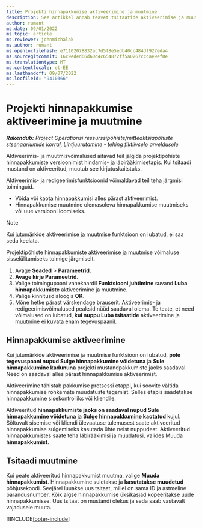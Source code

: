 ```yaml
---
title: Projekti hinnapakkumise aktiveerimine ja muutmine
description: See artikkel annab teavet tsitaatide aktiveerimise ja muutmise kohta Microsoftis Dynamics 365 Project Operations.
author: rumant
ms.date: 09/01/2022
ms.topic: article
ms.reviewer: johnmichalak
ms.author: rumant
ms.openlocfilehash: e71102078832ac7d5f8e5edb40cc484df927eda4
ms.sourcegitcommit: 16c9eded66d60d4c654872ff5a0267cccae9ef0e
ms.translationtype: MT
ms.contentlocale: et-EE
ms.lasthandoff: 09/07/2022
ms.locfileid: "9410366"
---
```

# <a name="activate-and-revise-a-project-quote"></a>Projekti hinnapakkumise aktiveerimine ja muutmine

_**Rakendub:** Project Operationsi ressurssipõhiste/mitteaktsiapõhiste stsenaariumide korral,  Lihtjuurutamine - tehing fiktiivsele arveldusele_

Aktiveerimis- ja muutmisvõimalused aitavad teil jälgida projektipõhiste hinnapakkumiste versioonimist hindamis- ja läbirääkimisetapis. Kui tsitaadi mustand on aktiveeritud, muutub see kirjutuskaitstuks.

Aktiveerimis- ja redigeerimisfunktsioonid võimaldavad teil teha järgmisi toiminguid.

- Võida või kaota hinnapakkumisi alles pärast aktiveerimist.
- Hinnapakkumise muutmine olemasoleva hinnapakkumise muutmiseks või uue versiooni loomiseks.

> [!NOTE]
> Kui jutumärkide aktiveerimise ja muutmise funktsioon on lubatud, ei saa seda keelata.

Projektipõhiste hinnapakkumiste aktiveerimise ja muutmise võimaluse sisselülitamiseks toimige järgmiselt.

1. Avage **Seaded** \> **Parameetrid**.
1. **Avage kirje Parameetrid**.
1. Valige toimingupaani vahekaardil **Funktsiooni juhtimine** suvand **Luba hinnapakkumiste** aktiveerimine ja muutmine.
1. Valige kinnitusdialoogis **OK**.
1. Mõne hetke pärast värskendage brauserit. Aktiveerimis- ja redigeerimisvõimalused peaksid nüüd saadaval olema. Te teate, et need võimalused on lubatud, **kui nuppu Luba tsitaatide** aktiveerimine ja muutmine ei kuvata enam tegevuspaanil.

## <a name="activating-a-quote"></a>Hinnapakkumise aktiveerimine

Kui jutumärkide aktiveerimise ja muutmise funktsioon on lubatud, **pole tegevuspaani nupud Sulge hinnapakkumine võidetuna** ja **Sule hinnapakkumine kadununa** projekti mustandpakkumiste jaoks saadaval. Need on saadaval alles pärast hinnapakkumise aktiveerimist.

Aktiveerimine tähistab pakkumise protsessi etappi, kui soovite vältida hinnapakkumise rohkemate muudatuste tegemist. Selles etapis saadetakse hinnapakkumine sisekontrolliks või kliendile.

Aktiveeritud **hinnapakkumiste jaoks on saadaval nupud Sule hinnapakkumine võidetuna** ja **Sulge hinnapakkumine kaotatud** kujul. Sõltuvalt sisemise või kliendi ülevaatuse tulemusest saate aktiveeritud hinnapakkumise sulgemiseks kasutada ühte neist nuppudest. Aktiveeritud hinnapakkumistes saate teha läbirääkimisi ja muudatusi, valides Muuda **hinnapakkumist**.

## <a name="revising-a-quote"></a>Tsitaadi muutmine

Kui peate aktiveeritud hinnapakkumist muutma, valige **Muuda hinnapakkumist**. Hinnapakkumine suletakse ja **kasutatakse muudetud** põhjusekoodi. Seejärel luuakse uus tsitaat, millel on sama ID ja astmeline parandusnumber. Kõik algse hinnapakkumise üksikasjad kopeeritakse uude hinnapakkumisse. Uus tsitaat on mustandi olekus ja seda saab vastavalt vajadusele muuta.

[!INCLUDE[footer-include](../includes/footer-banner.md)]

